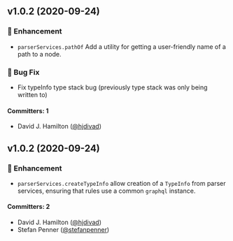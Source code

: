 ## v1.0.2 (2020-09-24)

### :rocket: Enhancement
* `parserServices.pathOf`  Add a utility for getting a user-friendly name of a path to a node.

### :bug: Bug Fix
* Fix typeInfo type stack bug (previously type stack was only being written to)

#### Committers: 1
- David J. Hamilton ([@hjdivad](https://github.com/hjdivad))

## v1.0.2 (2020-09-24)

### :rocket: Enhancement
* `parserServices.createTypeInfo` allow creation of a `TypeInfo` from parser services, ensuring that rules use a common `graphql` instance.

#### Committers: 2
- David J. Hamilton ([@hjdivad](https://github.com/hjdivad))
- Stefan Penner ([@stefanpenner](https://github.com/stefanpenner))
